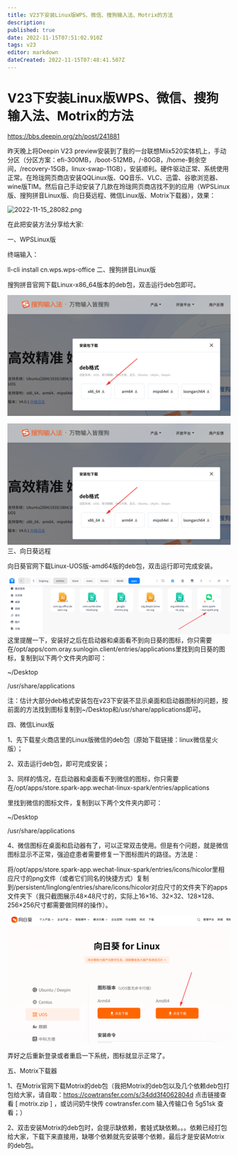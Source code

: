 ```yaml
---
title: V23下安装Linux版WPS、微信、搜狗输入法、Motrix的方法
description: 
published: true
date: 2022-11-15T07:51:02.910Z
tags: v23
editor: markdown
dateCreated: 2022-11-15T07:48:41.507Z
---
```


# V23下安装Linux版WPS、微信、搜狗输入法、Motrix的方法

https://bbs.deepin.org/zh/post/241881

昨天晚上将Deepin V23 preview安装到了我的一台联想Miix520实体机上，手动分区（分区方案：efi-300MB，/boot-512MB，/-80GB，/home-剩余空间，/recovery-15GB，linux-swap-11GB），安装顺利。硬件驱动正常、系统使用正常。在玲珑网页商店安装QQLinux版、QQ音乐、VLC、迅雷、谷歌浏览器、wine版TIM。然后自己手动安装了几款在玲珑网页商店找不到的应用（WPSLinux版、搜狗拼音Linux版、向日葵远程、微信Linux版、Motrix下载器），效果：

![2022-11-15_28082.png](/2022-11-15_28082.png)

在此把安装方法分享给大家:

一、WPSLinux版

终端输入：

ll-cli install cn.wps.wps-office
二、搜狗拼音Linux版

搜狗拼音官网下载Linux-x86_64版本的deb包，双击运行deb包即可。

![2022-11-15_35373.png](/2022-11-15_35373.png)


![2022-11-15_82879.png](/2022-11-15_82879.png)
三、向日葵远程

向日葵官网下载Linux-UOS版-amd64版的deb包，双击运行即可完成安装。

![2022-11-15_67718.png](/2022-11-15_67718.png)
这里提醒一下，安装好之后在启动器和桌面看不到向日葵的图标，你只需要在/opt/apps/com.oray.sunlogin.client/entries/applications里找到向日葵的图标，复制到以下两个文件夹内即可：

~/Desktop

/usr/share/applications

注：估计大部分deb格式安装包在v23下安装不显示桌面和启动器图标的问题，按前面的方法找到图标复制到~/Desktop和/usr/share/applications即可。

四、微信Linux版

1、先下载星火商店里的Linux版微信的deb包（原始下载链接：linux微信星火版）；

2、双击运行deb包，即可完成安装；

3、同样的情况，在启动器和桌面看不到微信的图标，你只需要在/opt/apps/store.spark-app.wechat-linux-spark/entries/applications

里找到微信的图标文件，复制到以下两个文件夹内即可：

~/Desktop

/usr/share/applications

4、微信图标在桌面和启动器有了，可以正常双击使用。但是有个问题，就是微信图标显示不正常，强迫症患者需要修复一下图标图片的路径。方法是：

将/opt/apps/store.spark-app.wechat-linux-spark/entries/icons/hicolor里相应尺寸的png文件（或者它们同名的快捷方式）复制到/persistent/linglong/entries/share/icons/hicolor对应尺寸的文件夹下的apps文件夹下（我只截图展示48×48尺寸的，实际上16×16、32×32、128×128、256×256尺寸都需要做同样的操作）。

![2022-11-15_31756.png](/2022-11-15_31756.png)

弄好之后重新登录或者重启一下系统，图标就显示正常了。

五、Motrix下载器

1、在Motrix官网下载Motrix的deb包（我把Motrix的deb包以及几个依赖deb包打包给大家，请自取：https://cowtransfer.com/s/34dd3f4062804d 点击链接查看 [ motrix.zip ] ，或访问奶牛快传 cowtransfer.com 输入传输口令 5g51sk 查看；）

2、双击安装Motrix的deb包时，会提示缺依赖，套娃式缺依赖。。。依赖已经打包给大家，下载下来直接用，缺哪个依赖就先安装哪个依赖，最后才是安装Motrix的deb包。